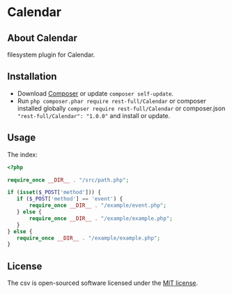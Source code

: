 # Calendar

## About Calendar

filesystem plugin for Calendar.

## Installation

* Download [Composer](https://getcomposer.org/doc/00-intro.md) or update `composer self-update`.
* Run `php composer.phar require rest-full/Calendar` or composer installed globally `compser require rest-full/Calendar` or composer.json `"rest-full/Calendar": "1.0.0"` and install or update.

## Usage

The index:
 ```php
 <?php

require_once __DIR__ . "/src/path.php";

if (isset($_POST['method'])) {
    if ($_POST['method'] == 'event') {
        require_once __DIR__ . "/example/event.php";
    } else {
        require_once __DIR__ . "/example/example.php";
    }
} else {
    require_once __DIR__ . "/example/example.php";
}
```

## License

The csv is open-sourced software licensed under the [MIT license](https://opensource.org/licenses/MIT).
 

